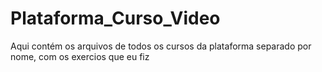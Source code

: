 # Plataforma_Curso_Video
 Aqui contém os arquivos de todos os cursos da plataforma separado por nome, com os exercios que eu fiz
